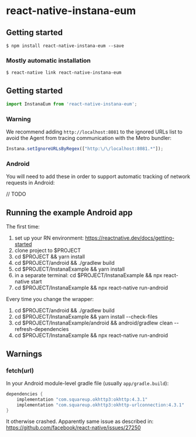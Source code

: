 # react-native-instana-eum

## Getting started

`$ npm install react-native-instana-eum --save`

### Mostly automatic installation

`$ react-native link react-native-instana-eum`

## Getting started
```javascript
import InstanaEum from 'react-native-instana-eum';
```

### Warning

We recommend adding `http://localhost:8081` to the ignored URLs list to avoid the Agent from tracing communication with the Metro bundler:

```javascript
Instana.setIgnoreURLsByRegex(["http:\/\/localhost:8081.*"]);
```

### Android

You will need to add these in order to support automatic tracking of network requests in Android:

// TODO

## Running the example Android app

The first time:
1. set up your RN environment: https://reactnative.dev/docs/getting-started
2. clone project to $PROJECT
3. cd $PROJECT &&  yarn install
4. cd $PROJECT/android && ./gradlew build
5. cd $PROJECT/InstanaExample && yarn install
6. in a separate terminal: cd $PROJECT/InstanaExample && npx react-native start
7. cd $PROJECT/InstanaExample && npx react-native run-android


Every time you change the wrapper:
1. cd $PROJECT/android && ./gradlew build
2. cd $PROJECT/InstanaExample && yarn install --check-files
3. cd $PROJECT/InstanaExample/android && android/gradlew clean --refresh-dependencies
4. cd $PROJECT/InstanaExample && npx react-native run-android

## Warnings

### fetch(url)

In your Android module-level gradle file (usually `app/gradle.build`):
```groovy
dependencies {
    implementation "com.squareup.okhttp3:okhttp:4.3.1"
    implementation "com.squareup.okhttp3:okhttp-urlconnection:4.3.1"
}
```
It otherwise crashed. Apparently same issue as described in: https://github.com/facebook/react-native/issues/27250
